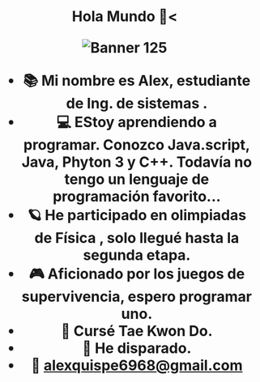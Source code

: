 <h1 align="center">Hola Mundo 👋<

![Banner 125](https://github.com/NuzEstrada/NuzEstrada/assets/159297691/9a3209e1-412a-4f50-9b2f-1b466d901379)


- 📚 Mi nombre es Alex, estudiante de Ing. de sistemas .
- 💻 EStoy aprendiendo a programar. Conozco Java.script, Java, Phyton 3 y C++. Todavía no tengo un lenguaje de programación favorito...
- 🪐 He participado en olimpiadas de Física , solo llegué hasta la segunda etapa.
- 🎮 Aficionado por los juegos de supervivencia, espero programar uno.
- 🥋 Cursé Tae Kwon Do.
- 🔫 He disparado.
- 📧 alexquispe6968@gmail.com
  
